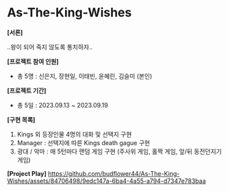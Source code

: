 # As-The-King-Wishes
**[서론]**

..왕이 되어 죽지 않도록 통치하자..

**[프로젝트 참여 인원]**
- 총 5명 : 신은지, 장현일, 이태빈, 윤혜린, 김슬미 (본인) 

**[프로젝트 기간]**
- 총 5일 : 2023.09.13 ~ 2023.09.19

**[구현 목록]**
1. Kings 외 등장인물 4명의 대화 및 선택지 구현
2. Manager : 선택지에 따른 Kings death gague 구현 
3. 광대 / 악마 : 매 5턴마다 랜덤 게임 구현 (주사위 게임, 홀짝 게임, 앞/뒤 동전던지기 게임)

**[Project Play]**
https://github.com/budflower44/As-The-King-Wishes/assets/84706498/9edc147a-6ba4-4a55-a794-d7347e783baa

